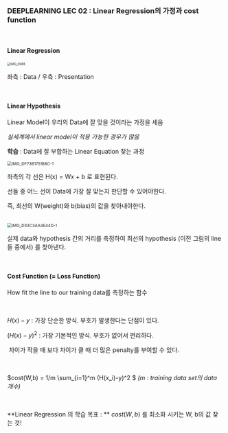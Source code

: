 ### DEEPLEARNING LEC 02 : Linear Regression의 가정과 cost function

<br/>

#### Linear Regression

<img src="https://user-images.githubusercontent.com/45492242/72896424-16b15b00-3d63-11ea-8e48-d7f5d16905c4.JPG" alt="IMG_0988" style="zoom: 50%;" />

좌측 : Data / 우측 : Presentation

<br/>

#### Linear Hypothesis

Linear Model이 우리의 Data에 잘 맞을 것이라는 가정을 세움

*실세계에서 linear model이 적용 가능한 경우가 많음*

**학습** : Data에 잘 부합하는 Linear Equation 찾는 과정

<img src="https://user-images.githubusercontent.com/45492242/72896653-99d2b100-3d63-11ea-98dc-3c1d5e56feec.jpeg" alt="IMG_DF73B1751B8C-1" style="zoom:67%;" />



좌측의 각 선은 H(x) = Wx + b 로 표현된다.

선들 중 어느 선이 Data에 가장 잘 맞는지 판단할 수 있어야한다.

즉, 최선의 W(weight)와 b(bias)의 값을 찾아내야한다.

<br/>

<img src="https://user-images.githubusercontent.com/45492242/72897374-2c278480-3d65-11ea-84b0-a6f8f7c7bc18.JPG" alt="IMG_D33C3AA4E44D-1" style="zoom:67%;" />

실제 data와 hypothesis 간의 거리를 측정하여 최선의 hypothesis (이전 그림의 line들 중에서) 를 찾아낸다.

<br/>

#### Cost Function (= Loss Function)

How fit the line to our training data를 측정하는 함수

<br/>

$H(x)-y$ : 가장 단순한 방식. 부호가 발생한다는 단점이 있다.

$(H(x)-y)^2$ : 가장 기본적인 방식. 부호가 없어서 편리하다. 

​					  	 차이가 작을 때 보다 차이가 클 때 더 많은 penalty를 부여할 수 있다.

<br/>

$cost(W,b) = 1/m \sum_{i=1}^m (H(x_i)-y)^2  $  *(m : training data set의 data 개수)*

<br/>

**Linear Regression 의 학습 목표 : ** $cost(W,b)$ 를 최소화 시키는 W, b의 값 찾는 것!